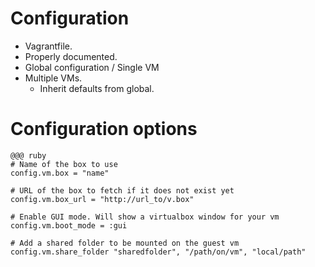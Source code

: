 <!SLIDE>

# Configuration #

* Vagrantfile.
* Properly documented.
* Global configuration / Single VM
* Multiple VMs.
  * Inherit defaults from global.

<!SLIDE>
# Configuration options

    @@@ ruby
    # Name of the box to use
    config.vm.box = "name"

    # URL of the box to fetch if it does not exist yet
    config.vm.box_url = "http://url_to/v.box"

    # Enable GUI mode. Will show a virtualbox window for your vm
    config.vm.boot_mode = :gui

    # Add a shared folder to be mounted on the guest vm
    config.vm.share_folder "sharedfolder", "/path/on/vm", "local/path"


